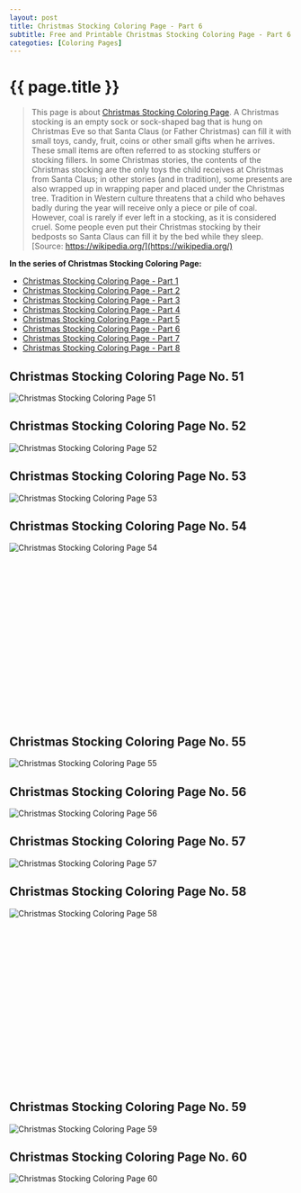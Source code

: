 ```yaml
---
layout: post
title: Christmas Stocking Coloring Page - Part 6
subtitle: Free and Printable Christmas Stocking Coloring Page - Part 6
categoties: [Coloring Pages]
---
```

{{ page.title }}
================
> This page is about [Christmas Stocking Coloring Page](https://freecoloringpages.github.io/). A Christmas stocking is an empty sock or sock-shaped bag that is hung on Christmas Eve so that Santa Claus (or Father Christmas) can fill it with small toys, candy, fruit, coins or other small gifts when he arrives. These small items are often referred to as stocking stuffers or stocking fillers. In some Christmas stories, the contents of the Christmas stocking are the only toys the child receives at Christmas from Santa Claus; in other stories (and in tradition), some presents are also wrapped up in wrapping paper and placed under the Christmas tree. Tradition in Western culture threatens that a child who behaves badly during the year will receive only a piece or pile of coal. However, coal is rarely if ever left in a stocking, as it is considered cruel. Some people even put their Christmas stocking by their bedposts so Santa Claus can fill it by the bed while they sleep. [Source: https://wikipedia.org/](https://wikipedia.org/)

**In the series of Christmas Stocking Coloring Page:**

* [Christmas Stocking Coloring Page - Part 1](https://freecoloringpages.github.io/2017/11/21/Christmas-Stocking-Coloring-Page-part-1.html)
* [Christmas Stocking Coloring Page - Part 2](https://freecoloringpages.github.io/2017/11/21/Christmas-Stocking-Coloring-Page-part-2.html)
* [Christmas Stocking Coloring Page - Part 3](https://freecoloringpages.github.io/2017/11/21/Christmas-Stocking-Coloring-Page-part-3.html)
* [Christmas Stocking Coloring Page - Part 4](https://freecoloringpages.github.io/2017/11/21/Christmas-Stocking-Coloring-Page-part-4.html)
* [Christmas Stocking Coloring Page - Part 5](https://freecoloringpages.github.io/2017/11/21/Christmas-Stocking-Coloring-Page-part-5.html)
* [Christmas Stocking Coloring Page - Part 6](https://freecoloringpages.github.io/2017/11/21/Christmas-Stocking-Coloring-Page-part-6.html)
* [Christmas Stocking Coloring Page - Part 7](https://freecoloringpages.github.io/2017/11/21/Christmas-Stocking-Coloring-Page-part-7.html)
* [Christmas Stocking Coloring Page - Part 8](https://freecoloringpages.github.io/2017/11/21/Christmas-Stocking-Coloring-Page-part-8.html)

## Christmas Stocking Coloring Page No. 51
![Christmas Stocking Coloring Page 51](https://freecoloringpages.github.io/img/Christmas-Stocking-Coloring-Page%20(51).jpg "Christmas Stocking Coloring Page 51")

## Christmas Stocking Coloring Page No. 52
![Christmas Stocking Coloring Page 52](https://freecoloringpages.github.io/img/Christmas-Stocking-Coloring-Page%20(52).jpg "Christmas Stocking Coloring Page 52")

## Christmas Stocking Coloring Page No. 53
![Christmas Stocking Coloring Page 53](https://freecoloringpages.github.io/img/Christmas-Stocking-Coloring-Page%20(53).jpg "Christmas Stocking Coloring Page 53")

## Christmas Stocking Coloring Page No. 54
![Christmas Stocking Coloring Page 54](https://freecoloringpages.github.io/img/Christmas-Stocking-Coloring-Page%20(54).jpg "Christmas Stocking Coloring Page 54")

<script async src="//pagead2.googlesyndication.com/pagead/js/adsbygoogle.js"></script><!-- Texxtonly --><ins class="adsbygoogle" style="display:inline-block;width:336px;height:280px" data-ad-client="ca-pub-6753140515841889" data-ad-slot="3207852233"></ins><script>(adsbygoogle = window.adsbygoogle || []).push({}); </script>

## Christmas Stocking Coloring Page No. 55
![Christmas Stocking Coloring Page 55](https://freecoloringpages.github.io/img/Christmas-Stocking-Coloring-Page%20(55).jpg "Christmas Stocking Coloring Page 55")

## Christmas Stocking Coloring Page No. 56
![Christmas Stocking Coloring Page 56](https://freecoloringpages.github.io/img/Christmas-Stocking-Coloring-Page%20(56).jpg "Christmas Stocking Coloring Page 56")

## Christmas Stocking Coloring Page No. 57
![Christmas Stocking Coloring Page 57](https://freecoloringpages.github.io/img/Christmas-Stocking-Coloring-Page%20(57).jpg "Christmas Stocking Coloring Page 57")

## Christmas Stocking Coloring Page No. 58
![Christmas Stocking Coloring Page 58](https://freecoloringpages.github.io/img/Christmas-Stocking-Coloring-Page%20(58).jpg "Christmas Stocking Coloring Page 58")

<script async src="//pagead2.googlesyndication.com/pagead/js/adsbygoogle.js"></script><!-- Texxtonly --><ins class="adsbygoogle" style="display:inline-block;width:336px;height:280px" data-ad-client="ca-pub-6753140515841889" data-ad-slot="3207852233"></ins><script>(adsbygoogle = window.adsbygoogle || []).push({}); </script>

## Christmas Stocking Coloring Page No. 59
![Christmas Stocking Coloring Page 59](https://freecoloringpages.github.io/img/Christmas-Stocking-Coloring-Page%20(59).jpg "Christmas Stocking Coloring Page 59")

## Christmas Stocking Coloring Page No. 60
![Christmas Stocking Coloring Page 60](https://freecoloringpages.github.io/img/Christmas-Stocking-Coloring-Page%20(60).jpg "Christmas Stocking Coloring Page 60")

